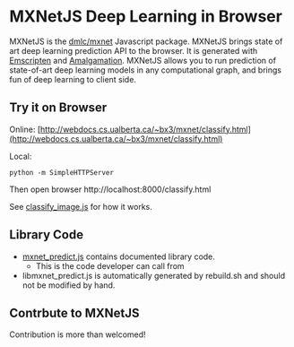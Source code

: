 MXNetJS Deep Learning in Browser
================================
MXNetJS is the [dmlc/mxnet](https://github.com/dmlc/mxnet) Javascript package. MXNetJS brings state of art deep learning prediction API to the browser.
It is generated with [Emscripten](https://github.com/kripken/emscripten) and [Amalgamation](https://github.com/dmlc/mxnet/tree/master/amalgamation).
MXNetJS allows you to run prediction of state-of-art deep learning models in any computational graph, and brings fun of deep learning to client side.


Try it on Browser
-----------------

Online: [http://webdocs.cs.ualberta.ca/~bx3/mxnet/classify.html](http://webdocs.cs.ualberta.ca/~bx3/mxnet/classify.html)

Local:
```
python -m SimpleHTTPServer
```
Then open browser http://localhost:8000/classify.html

See [classify_image.js](classify_image.js) for how it works.


Library Code
------------
- [mxnet_predict.js](mxnet_predict.js) contains documented library code.
  - This is the code developer can call from
- libmxnet_predict.js is automatically generated by rebuild.sh and should not be modified by hand.


Contrbute to MXNetJS
--------------------
Contribution is more than welcomed!
